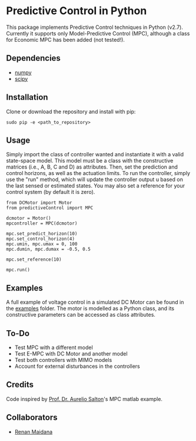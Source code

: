 # Predictive Control in Python

This package implements Predictive Control techniques in Python (v2.7). 
Currently it supports only Model-Predictive Control (MPC), although a class for Economic MPC has been added (not tested!).

## Dependencies

* [numpy](https://www.numpy.org/)
* [scipy](https://www.scipy.org/)

## Installation

Clone or download the repository and install with pip:

```
sudo pip -e <path_to_repository>
```

## Usage

Simply import the class of controller wanted and instantiate it with a valid state-space model.
This model must be a class with the constructive matrices (i.e., A, B, C and D) as attributes.
Then, set the prediction and control horizons, as well as the actuation limits.
To run the controller, simply use the "run" method, which will update the controller output u based on the last sensed or estimated states.
You may also set a reference for your control system (by default it is zero).

```
from DCMotor import Motor
from predictiveControl import MPC

dcmotor = Motor()
mpcontroller = MPC(dcmotor)

mpc.set_predict_horizon(10)
mpc.set_control_horizon(4)
mpc.umin, mpc.umax = 0, 100
mpc.dumin, mpc.dumax = -0.5, 0.5

mpc.set_reference(10)

mpc.run()
```

## Examples

A full example of voltage control in a simulated DC Motor can be found in the [examples]() folder.
The motor is modelled as a Python class, and its constructive parameters can be accessed as class attributes.

## To-Do

* Test MPC with a different model
* Test E-MPC with DC Motor and another model
* Test both controllers with MIMO models
* Account for external disturbances in the controllers

## Credits
Code inspired by [Prof. Dr. Aurelio Salton](https://scholar.google.com/citations?user=uyWSHmAAAAAJ&hl=en)'s MPC matlab example.

## Collaborators

* [Renan Maidana](https://github.com/rgmaidana)
